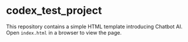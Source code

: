 # codex_test_project

This repository contains a simple HTML template introducing Chatbot AI.
Open `index.html` in a browser to view the page.
